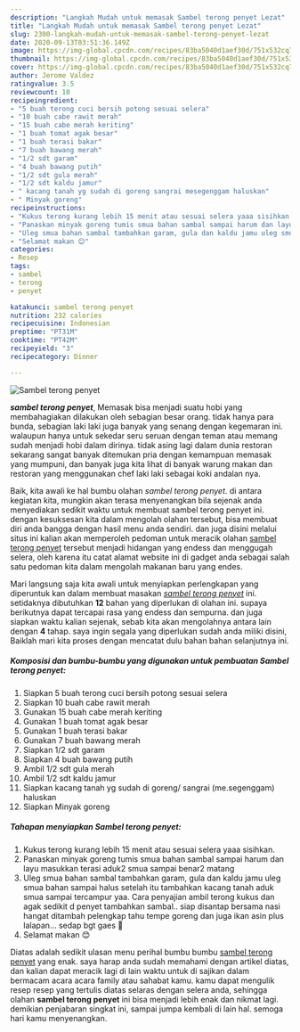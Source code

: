 ```yaml
---
description: "Langkah Mudah untuk memasak Sambel terong penyet Lezat"
title: "Langkah Mudah untuk memasak Sambel terong penyet Lezat"
slug: 2300-langkah-mudah-untuk-memasak-sambel-terong-penyet-lezat
date: 2020-09-13T03:51:36.149Z
image: https://img-global.cpcdn.com/recipes/83ba5040d1aef30d/751x532cq70/sambel-terong-penyet-foto-resep-utama.jpg
thumbnail: https://img-global.cpcdn.com/recipes/83ba5040d1aef30d/751x532cq70/sambel-terong-penyet-foto-resep-utama.jpg
cover: https://img-global.cpcdn.com/recipes/83ba5040d1aef30d/751x532cq70/sambel-terong-penyet-foto-resep-utama.jpg
author: Jerome Valdez
ratingvalue: 3.5
reviewcount: 10
recipeingredient:
- "5 buah terong cuci bersih potong sesuai selera"
- "10 buah cabe rawit merah"
- "15 buah cabe merah keriting"
- "1 buah tomat agak besar"
- "1 buah terasi bakar"
- "7 buah bawang merah"
- "1/2 sdt garam"
- "4 buah bawang putih"
- "1/2 sdt gula merah"
- "1/2 sdt kaldu jamur"
- " kacang tanah yg sudah di goreng sangrai mesegenggam haluskan"
- " Minyak goreng"
recipeinstructions:
- "Kukus terong kurang lebih 15 menit atau sesuai selera yaaa sisihkan."
- "Panaskan minyak goreng tumis smua bahan sambal sampai harum dan layu masukkan terasi aduk2 smua sampai benar2 matang"
- "Uleg smua bahan sambal tambahkan garam, gula dan kaldu jamu uleg smua bahan sampai halus setelah itu tambahkan kacang tanah aduk smua sampai tercampur yaa. Cara penyajian ambil terong kukus dan agak sedikit d penyet tambahkan sambal.. siap disantap bersama nasi hangat ditambah pelengkap tahu tempe goreng dan juga ikan asin plus lalapan... sedap bgt gaes 🤤"
- "Selamat makan 😊"
categories:
- Resep
tags:
- sambel
- terong
- penyet

katakunci: sambel terong penyet 
nutrition: 232 calories
recipecuisine: Indonesian
preptime: "PT31M"
cooktime: "PT42M"
recipeyield: "3"
recipecategory: Dinner

---
```



![Sambel terong penyet](https://img-global.cpcdn.com/recipes/83ba5040d1aef30d/751x532cq70/sambel-terong-penyet-foto-resep-utama.jpg)

<b><i>sambel terong penyet</i></b>, Memasak bisa menjadi suatu hobi yang membahagiakan dilakukan oleh sebagian besar orang. tidak hanya para bunda, sebagian laki laki juga banyak yang senang dengan kegemaran ini. walaupun hanya untuk sekedar seru seruan dengan teman atau memang sudah menjadi hobi dalam dirinya. tidak asing lagi dalam dunia restoran sekarang sangat banyak ditemukan pria dengan kemampuan memasak yang mumpuni, dan banyak juga kita lihat di banyak warung makan dan restoran yang menggunakan chef laki laki sebagai koki andalan nya.



Baik, kita awali ke hal bumbu olahan <i>sambel terong penyet</i>. di antara kegiatan kita, mungkin akan terasa menyenangkan bila sejenak anda menyediakan sedikit waktu untuk membuat sambel terong penyet ini. dengan kesuksesan kita dalam mengolah olahan tersebut, bisa membuat diri anda bangga dengan hasil menu anda sendiri. dan juga disini melalui situs ini kalian akan memperoleh pedoman untuk meracik olahan <u>sambel terong penyet</u> tersebut menjadi hidangan yang endess dan menggugah selera, oleh karena itu catat alamat website ini di gadget anda sebagai salah satu pedoman kita dalam mengolah makanan baru yang endes.


Mari langsung saja kita awali untuk menyiapkan perlengkapan yang diperuntuk kan dalam membuat masakan <u><i>sambel terong penyet</i></u> ini. setidaknya dibutuhkan <b>12</b> bahan yang diperlukan di olahan ini. supaya berikutnya dapat tercapai rasa yang endess dan sempurna. dan juga siapkan waktu kalian sejenak, sebab kita akan mengolahnya antara lain dengan <b>4</b> tahap. saya ingin segala yang diperlukan sudah anda miliki disini, Baiklah mari kita proses dengan mencatat dulu bahan bahan selanjutnya ini.

<!--inarticleads1-->

##### Komposisi dan bumbu-bumbu yang digunakan untuk pembuatan Sambel terong penyet:

1. Siapkan 5 buah terong cuci bersih potong sesuai selera
1. Siapkan 10 buah cabe rawit merah
1. Gunakan 15 buah cabe merah keriting
1. Gunakan 1 buah tomat agak besar
1. Gunakan 1 buah terasi bakar
1. Gunakan 7 buah bawang merah
1. Siapkan 1/2 sdt garam
1. Siapkan 4 buah bawang putih
1. Ambil 1/2 sdt gula merah
1. Ambil 1/2 sdt kaldu jamur
1. Siapkan  kacang tanah yg sudah di goreng/ sangrai (me.segenggam) haluskan
1. Siapkan  Minyak goreng




<!--inarticleads2-->

##### Tahapan menyiapkan Sambel terong penyet:

1. Kukus terong kurang lebih 15 menit atau sesuai selera yaaa sisihkan.
1. Panaskan minyak goreng tumis smua bahan sambal sampai harum dan layu masukkan terasi aduk2 smua sampai benar2 matang
1. Uleg smua bahan sambal tambahkan garam, gula dan kaldu jamu uleg smua bahan sampai halus setelah itu tambahkan kacang tanah aduk smua sampai tercampur yaa. Cara penyajian ambil terong kukus dan agak sedikit d penyet tambahkan sambal.. siap disantap bersama nasi hangat ditambah pelengkap tahu tempe goreng dan juga ikan asin plus lalapan... sedap bgt gaes 🤤
1. Selamat makan 😊




Diatas adalah sedikit ulasan menu perihal bumbu bumbu <u>sambel terong penyet</u> yang enak. saya harap anda sudah memahami dengan artikel diatas, dan kalian dapat meracik lagi di lain waktu untuk di sajikan dalam bermacam acara acara family atau sahabat kamu. kamu dapat mengulik resep resep yang tertulis diatas selaras dengan selera anda, sehingga olahan <b>sambel terong penyet</b> ini bisa menjadi lebih enak dan nikmat lagi. demikian penjabaran singkat ini, sampai jumpa kembali di lain hal. semoga hari kamu menyenangkan.
